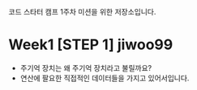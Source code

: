 코드 스타터 캠프 1주차 미션을 위한 저장소입니다.
# Week1 [STEP 1] jiwoo99
- 주기억 장치는 왜 주기억 장치라고 불릴까요?
- 연산에 팔요한 직접적인 데이터들을 가지고 있어서입니다.
